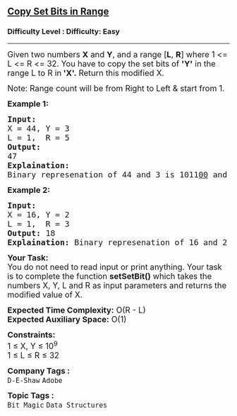 <h2><a href="https://www.geeksforgeeks.org/problems/copy-set-bits-in-range0623/1?page=1&category=Bit%20Magic&status=unsolved&sortBy=submissions">Copy Set Bits in Range</a></h2><h3>Difficulty Level : Difficulty: Easy</h3><hr><div class="problems_problem_content__Xm_eO"><p><span style="font-size: 18px;">Given two numbers <strong>X</strong> and <strong>Y</strong>, and a range [<strong>L</strong>, <strong>R</strong>] where 1 &lt;= L &lt;= R &lt;= 32. You have to copy the set bits of <strong>'Y'</strong> in the range L to R in<strong> 'X'.</strong>&nbsp;Return this modified X.</span></p>
<p><span style="font-size: 18px;">Note: Range count will be from Right to Left &amp; start from 1.</span></p>
<p><strong><span style="font-size: 18px;">Example 1:</span></strong></p>
<pre><span style="font-size: 18px;"><strong>Input:</strong> 
X = 44, Y = 3 
L = 1,  R = 5
<strong>Output:</strong> <br>47
<strong>Explaination:</strong> <br>Binary represenation of 44 and 3 is 1011<span style="text-decoration: underline;">00</span> and 0000<strong>11</strong>. So in the range 1 to 5 there are two set bits of 3 (1st &amp; 2nd position). If those are set in 44 it will become 1011<span style="text-decoration: underline;"><strong>11</strong></span> which is 47.</span></pre>
<p><strong><span style="font-size: 18px;">Example 2:</span></strong></p>
<pre><span style="font-size: 18px;"><strong>Input:</strong> 
X = 16, Y = 2
L = 1,  R = 3
<strong>Output:</strong> 18
<strong>Explaination:</strong> Binary represenation of 16 and 2 is 100<span style="text-decoration: underline;">00</span> and <strong>10</strong>. If the mentioned conditions are applied then 16 will become 100<span style="text-decoration: underline;"><strong>10</strong></span> which is 18.</span></pre>
<p><span style="font-size: 18px;"><strong>Your Task:</strong><br>You do not need to read input or print anything. Your task is to complete the function <strong>setSetBit()</strong> which takes the numbers X, Y, L and R as input parameters and returns the modified value of X.</span></p>
<p><span style="font-size: 18px;"><strong>Expected Time Complexity:</strong> O(R - L)<br><strong>Expected Auxiliary Space:</strong> O(1)</span></p>
<p><span style="font-size: 18px;"><strong>Constraints:</strong><br>1 ≤ X, Y ≤ 10<sup>9</sup><br>1 ≤ L ≤ R ≤ 32</span></p></div><p><span style=font-size:18px><strong>Company Tags : </strong><br><code>D-E-Shaw</code>&nbsp;<code>Adobe</code>&nbsp;<br><p><span style=font-size:18px><strong>Topic Tags : </strong><br><code>Bit Magic</code>&nbsp;<code>Data Structures</code>&nbsp;